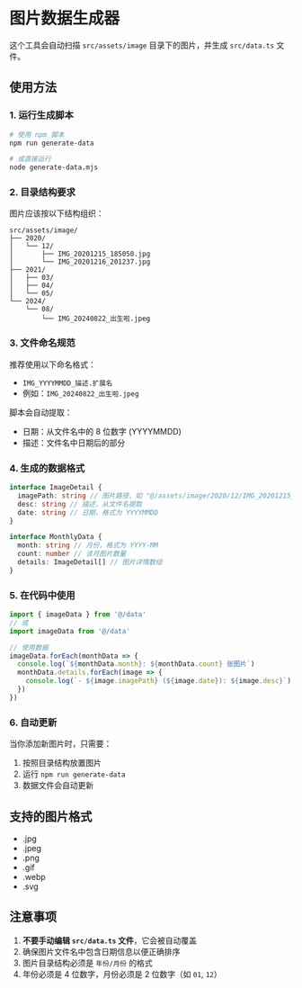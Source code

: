 # 图片数据生成器

这个工具会自动扫描 `src/assets/image` 目录下的图片，并生成 `src/data.ts` 文件。

## 使用方法

### 1. 运行生成脚本

```bash
# 使用 npm 脚本
npm run generate-data

# 或直接运行
node generate-data.mjs
```

### 2. 目录结构要求

图片应该按以下结构组织：

```
src/assets/image/
├── 2020/
│   └── 12/
│       ├── IMG_20201215_185050.jpg
│       └── IMG_20201216_201237.jpg
├── 2021/
│   ├── 03/
│   ├── 04/
│   └── 05/
└── 2024/
    └── 08/
        └── IMG_20240822_出生啦.jpeg
```

### 3. 文件命名规范

推荐使用以下命名格式：

- `IMG_YYYYMMDD_描述.扩展名`
- 例如：`IMG_20240822_出生啦.jpeg`

脚本会自动提取：

- 日期：从文件名中的 8 位数字 (YYYYMMDD)
- 描述：文件名中日期后的部分

### 4. 生成的数据格式

```typescript
interface ImageDetail {
  imagePath: string // 图片路径，如 "@/assets/image/2020/12/IMG_20201215_185050.jpg"
  desc: string // 描述，从文件名提取
  date: string // 日期，格式为 YYYYMMDD
}

interface MonthlyData {
  month: string // 月份，格式为 YYYY-MM
  count: number // 该月图片数量
  details: ImageDetail[] // 图片详情数组
}
```

### 5. 在代码中使用

```typescript
import { imageData } from '@/data'
// 或
import imageData from '@/data'

// 使用数据
imageData.forEach(monthData => {
  console.log(`${monthData.month}: ${monthData.count} 张图片`)
  monthData.details.forEach(image => {
    console.log(`- ${image.imagePath} (${image.date}): ${image.desc}`)
  })
})
```

### 6. 自动更新

当你添加新图片时，只需要：

1. 按照目录结构放置图片
2. 运行 `npm run generate-data`
3. 数据文件会自动更新

## 支持的图片格式

- .jpg
- .jpeg
- .png
- .gif
- .webp
- .svg

## 注意事项

1. **不要手动编辑 `src/data.ts` 文件**，它会被自动覆盖
2. 确保图片文件名中包含日期信息以便正确排序
3. 图片目录结构必须是 `年份/月份` 的格式
4. 年份必须是 4 位数字，月份必须是 2 位数字（如 `01`, `12`）
